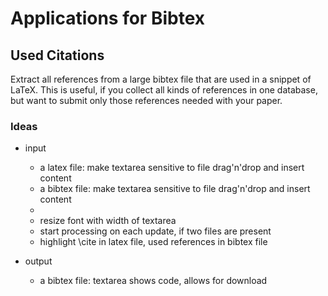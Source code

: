 # Applications for Bibtex

## Used Citations

Extract all references from a large bibtex file that are used in a snippet of LaTeX. 
This is useful, if you collect all kinds of references in one database, but want to submit only those references needed with your paper.

### Ideas

* input
  * a latex file: make textarea sensitive to file drag'n'drop and insert content
  * a bibtex file: make textarea sensitive to file drag'n'drop and insert content
  *
  * resize font with width of textarea
  * start processing on each update, if two files are present
  * highlight \cite in latex file, used references in bibtex file
  
* output
  * a bibtex file: textarea shows code, allows for download
  
  
  